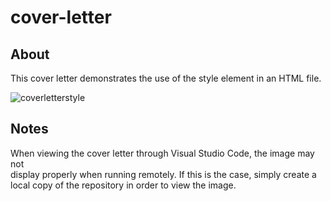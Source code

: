 # cover-letter

## About
This cover letter demonstrates the use of the style element in an HTML file.

![coverletterstyle](https://github.com/user-attachments/assets/7a49ea15-f3ae-415d-8681-dc1c47789c5e)

## Notes 
When viewing the cover letter through Visual Studio Code, the image may not   
display properly when running remotely. If this is the case, simply create a   
local copy of the repository in order to view the image.
